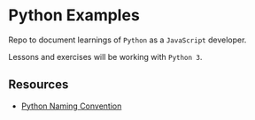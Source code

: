 # Python Examples

Repo to document learnings of `Python` as a `JavaScript` developer.

Lessons and exercises will be working with `Python 3`.

## Resources

* [Python Naming Convention](https://github.com/naming-convention/naming-convention-guides/tree/master/python)